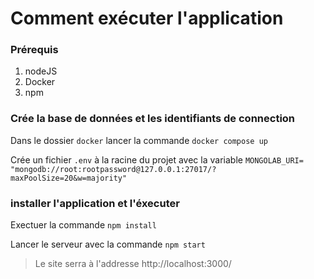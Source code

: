 # Comment exécuter l'application

### Prérequis

1. nodeJS
2. Docker
3. npm

### Crée la base de données et les identifiants de connection

Dans le dossier ```docker``` lancer la commande ```docker compose up```

Crée un fichier ```.env``` à la racine du projet avec la variable ```MONGOLAB_URI= "mongodb://root:rootpassword@127.0.0.1:27017/?maxPoolSize=20&w=majority"```

### installer l'application et l'éxecuter

Exectuer la commande ```npm install```

Lancer le serveur avec la commande ```npm start```

> Le site serra à l'addresse http://localhost:3000/
